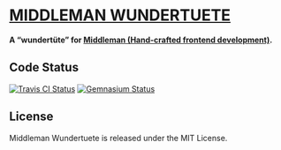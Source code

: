 [MIDDLEMAN WUNDERTUETE](http://bitaculous.github.io/middleman-wundertuete "Middleman Wundertuete")
==================================================================================================

**A “wundertüte” for [Middleman (Hand-crafted frontend development)](http://middlemanapp.com "Middleman (Hand-crafted frontend development)").**

Code Status
-----------

[<img src="https://travis-ci.org/bitaculous/middleman-wundertuete.svg" title="Travis CI Status" alt="Travis CI Status" />](http://travis-ci.org/bitaculous/middleman-wundertuete)
[<img src="https://gemnasium.com/bitaculous/middleman-wundertuete.svg" title="Gemnasium Status" alt="Gemnasium Status" />](https://gemnasium.com/bitaculous/middleman-wundertuete)

License
-------

Middleman Wundertuete is released under the MIT License.